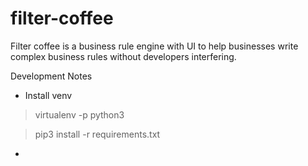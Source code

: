# filter-coffee
Filter coffee is a business rule engine with UI to help businesses write complex business rules without developers interfering. 

Development Notes

- Install venv 

> virtualenv -p python3

> pip3 install -r requirements.txt 

- 